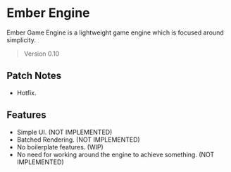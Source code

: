 # Ember Engine

Ember Game Engine is a lightweight game engine which is focused around simplicity.

> Version 0.10

## Patch Notes

- Hotfix.

## Features

- Simple UI. (NOT IMPLEMENTED)
- Batched Rendering. (NOT IMPLEMENTED)
- No boilerplate features. (WIP)
- No need for working around the engine to achieve something. (NOT IMPLEMENTED)

